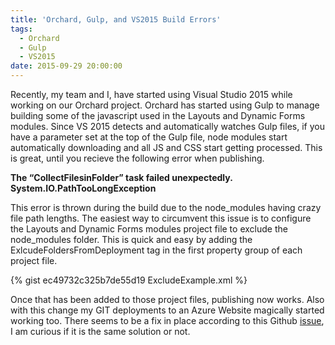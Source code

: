 ```yaml
---
title: 'Orchard, Gulp, and VS2015 Build Errors'
tags:
  - Orchard
  - Gulp
  - VS2015
date: 2015-09-29 20:00:00
---
```


Recently, my team and I, have started using Visual Studio 2015 while working
on our Orchard project. Orchard has started using Gulp to manage building some
of the javascript used in the Layouts and Dynamic Forms modules. Since VS 2015
detects and automatically watches Gulp files, if you have a parameter set at the
top of the Gulp file, node modules start automatically downloading and all JS
and CSS start getting processed. This is great, until you recieve the following
error when publishing.

**The “CollectFilesinFolder” task failed unexpectedly. System.IO.PathTooLongException**

This error is thrown during the build due to the node_modules having crazy
file path lengths. The easiest way to circumvent this issue is to configure the
Layouts and Dynamic Forms modules project file to exclude the node_modules
folder.  This is quick and easy by adding the ExlcudeFoldersFromDeployment tag
in the first property group of each project file.

{% gist ec49732c325b7de55d19 ExcludeExample.xml %}

Once that has been added to those project files, publishing now works. Also with
this change my GIT deployments to an Azure Website magically started working
too. There seems to be a fix in place according to this Github [issue](https://github.com/OrchardCMS/Orchard/issues/5649), I am curious
if it is the same solution or not.